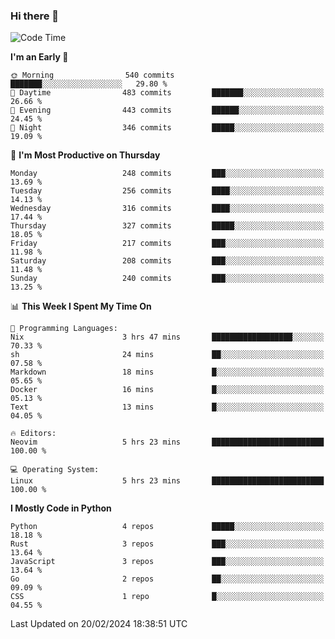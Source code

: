 ### Hi there 👋
<!--START_SECTION:waka-->
![Code Time](http://img.shields.io/badge/Code%20Time-260%20hrs%2012%20mins-blue)

**I'm an Early 🐤** 

```text
🌞 Morning                540 commits         ███████░░░░░░░░░░░░░░░░░░   29.80 % 
🌆 Daytime                483 commits         ███████░░░░░░░░░░░░░░░░░░   26.66 % 
🌃 Evening                443 commits         ██████░░░░░░░░░░░░░░░░░░░   24.45 % 
🌙 Night                  346 commits         █████░░░░░░░░░░░░░░░░░░░░   19.09 % 
```
📅 **I'm Most Productive on Thursday** 

```text
Monday                   248 commits         ███░░░░░░░░░░░░░░░░░░░░░░   13.69 % 
Tuesday                  256 commits         ████░░░░░░░░░░░░░░░░░░░░░   14.13 % 
Wednesday                316 commits         ████░░░░░░░░░░░░░░░░░░░░░   17.44 % 
Thursday                 327 commits         █████░░░░░░░░░░░░░░░░░░░░   18.05 % 
Friday                   217 commits         ███░░░░░░░░░░░░░░░░░░░░░░   11.98 % 
Saturday                 208 commits         ███░░░░░░░░░░░░░░░░░░░░░░   11.48 % 
Sunday                   240 commits         ███░░░░░░░░░░░░░░░░░░░░░░   13.25 % 
```


📊 **This Week I Spent My Time On** 

```text
💬 Programming Languages: 
Nix                      3 hrs 47 mins       ██████████████████░░░░░░░   70.33 % 
sh                       24 mins             ██░░░░░░░░░░░░░░░░░░░░░░░   07.58 % 
Markdown                 18 mins             █░░░░░░░░░░░░░░░░░░░░░░░░   05.65 % 
Docker                   16 mins             █░░░░░░░░░░░░░░░░░░░░░░░░   05.13 % 
Text                     13 mins             █░░░░░░░░░░░░░░░░░░░░░░░░   04.05 % 

🔥 Editors: 
Neovim                   5 hrs 23 mins       █████████████████████████   100.00 % 

💻 Operating System: 
Linux                    5 hrs 23 mins       █████████████████████████   100.00 % 
```

**I Mostly Code in Python** 

```text
Python                   4 repos             █████░░░░░░░░░░░░░░░░░░░░   18.18 % 
Rust                     3 repos             ███░░░░░░░░░░░░░░░░░░░░░░   13.64 % 
JavaScript               3 repos             ███░░░░░░░░░░░░░░░░░░░░░░   13.64 % 
Go                       2 repos             ██░░░░░░░░░░░░░░░░░░░░░░░   09.09 % 
CSS                      1 repo              █░░░░░░░░░░░░░░░░░░░░░░░░   04.55 % 
```




 Last Updated on 20/02/2024 18:38:51 UTC
<!--END_SECTION:waka-->

<!--
**YoganshSharma/YoganshSharma** is a ✨ _special_ ✨ repository because its `README.md` (this file) appears on your GitHub profile.

Here are some ideas to get you started:

- 🔭 I’m currently working on ...
- 🌱 I’m currently learning ...
- 👯 I’m looking to collaborate on ...
- 🤔 I’m looking for help with ...
- 💬 Ask me about ...
- 📫 How to reach me: ...
- 😄 Pronouns: ...
- ⚡ Fun fact: ...
-->
